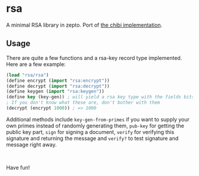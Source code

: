 # rsa

A minimal RSA library in zepto. Port of [the chibi implementation](https://github.com/ashinn/chibi-scheme/blob/23ac772e3ac347d01647952621fbc83b4293448b/lib/chibi/crypto/rsa.scm).

## Usage

There are quite a few functions and a rsa-key record type implemented.
Here are a few example:

```clojure
(load "rsa/rsa")
(define encrypt (import "rsa:encrypt"))
(define decrypt (import "rsa:decrypt"))
(define keygen (import "rsa:keygen"))
(define key (key-gen)) ; will yield a rsa key type with the fields bits (number of bits), n, e and d
; If you don't know what these are, don't bother with them
(decrypt (encrypt 1000)) ; => 1000
```

Additional methods include `key-gen-from-primes` if you want to supply
your own primes instead of randomly generating them, `pub-key` for getting
the public key part, `sign` for signing a document, `verify` for verifying this
signature and returning the message and `verify?` to test signature and message right away.

<br/>

Have fun!
